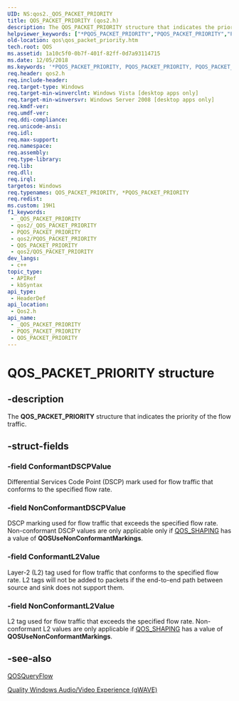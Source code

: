 ```yaml
---
UID: NS:qos2._QOS_PACKET_PRIORITY
title: QOS_PACKET_PRIORITY (qos2.h)
description: The QOS_PACKET_PRIORITY structure that indicates the priority of the flow traffic.
helpviewer_keywords: ["*PQOS_PACKET_PRIORITY","PQOS_PACKET_PRIORITY","PQOS_PACKET_PRIORITY structure pointer [QOS]","QOS_PACKET_PRIORITY","QOS_PACKET_PRIORITY structure [QOS]","qos.qos_packet_priority","qos2/PQOS_PACKET_PRIORITY","qos2/QOS_PACKET_PRIORITY"]
old-location: qos\qos_packet_priority.htm
tech.root: QOS
ms.assetid: 1a10c5f0-0b7f-401f-82ff-0d7a93114715
ms.date: 12/05/2018
ms.keywords: '*PQOS_PACKET_PRIORITY, PQOS_PACKET_PRIORITY, PQOS_PACKET_PRIORITY structure pointer [QOS], QOS_PACKET_PRIORITY, QOS_PACKET_PRIORITY structure [QOS], qos.qos_packet_priority, qos2/PQOS_PACKET_PRIORITY, qos2/QOS_PACKET_PRIORITY'
req.header: qos2.h
req.include-header: 
req.target-type: Windows
req.target-min-winverclnt: Windows Vista [desktop apps only]
req.target-min-winversvr: Windows Server 2008 [desktop apps only]
req.kmdf-ver: 
req.umdf-ver: 
req.ddi-compliance: 
req.unicode-ansi: 
req.idl: 
req.max-support: 
req.namespace: 
req.assembly: 
req.type-library: 
req.lib: 
req.dll: 
req.irql: 
targetos: Windows
req.typenames: QOS_PACKET_PRIORITY, *PQOS_PACKET_PRIORITY
req.redist: 
ms.custom: 19H1
f1_keywords:
 - _QOS_PACKET_PRIORITY
 - qos2/_QOS_PACKET_PRIORITY
 - PQOS_PACKET_PRIORITY
 - qos2/PQOS_PACKET_PRIORITY
 - QOS_PACKET_PRIORITY
 - qos2/QOS_PACKET_PRIORITY
dev_langs:
 - c++
topic_type:
 - APIRef
 - kbSyntax
api_type:
 - HeaderDef
api_location:
 - Qos2.h
api_name:
 - _QOS_PACKET_PRIORITY
 - PQOS_PACKET_PRIORITY
 - QOS_PACKET_PRIORITY
---
```


# QOS_PACKET_PRIORITY structure


## -description

The <b>QOS_PACKET_PRIORITY</b> structure that indicates the priority of the flow traffic.

## -struct-fields

### -field ConformantDSCPValue

Differential Services Code Point (DSCP) mark used for flow traffic that conforms to the specified flow rate.

### -field NonConformantDSCPValue

DSCP marking used for flow traffic that exceeds the specified flow rate.  Non-conformant DSCP values are only applicable only if <a href="/windows/desktop/api/qos2/ne-qos2-qos_shaping">QOS_SHAPING</a> has a value of <b>QOSUseNonConformantMarkings</b>.

### -field ConformantL2Value

Layer-2 (L2) tag used for flow traffic that conforms to the specified flow rate. L2 tags will not be added to packets if the end-to-end path between source and sink does not support them.

### -field NonConformantL2Value

L2 tag used for flow traffic that exceeds the specified flow rate.  Non-conformant L2 values are only applicable if <a href="/windows/desktop/api/qos2/ne-qos2-qos_shaping">QOS_SHAPING</a> has a value of <b>QOSUseNonConformantMarkings</b>.

## -see-also

<a href="/previous-versions/windows/desktop/api/qos2/nf-qos2-qosqueryflow">QOSQueryFlow</a>



<a href="/previous-versions/windows/desktop/qos/quality-windows-audio-video-experience--qwave-">Quality Windows Audio/Video Experience (qWAVE)</a>

